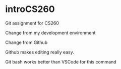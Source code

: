 # introCS260
Git assignment for CS260

Change from my development environment

Change from Github

Github makes editing really easy.

Git bash works better than VSCode for this command

